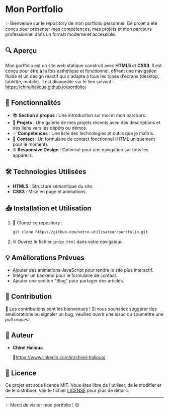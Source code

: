 # Mon Portfolio

✨ Bienvenue sur le repository de mon portfolio personnel. Ce projet a été conçu pour présenter mes compétences, mes projets et mon parcours professionnel dans un format moderne et accessible.

## 🔍 Aperçu

Mon portfolio est un site web statique construit avec **HTML5** et **CSS3**. Il est conçu pour être à la fois esthétique et fonctionnel, offrant une navigation fluide et un design réactif qui s'adapte à tous les types d'écrans (desktop, tablette, mobile). Il est disponible sur le lien suivant : https://chirelhalioua.github.io/portfolio/

## 🚀 Fonctionnalités

- 📚 **Section à propos** : Une introduction sur moi et mon parcours.
- 🔬 **Projets** : Une galerie de mes projets récents avec des descriptions et des liens vers les dépôts ou démos.
- ✅ **Compétences** : Une liste des technologies et outils que je maîtris.
- 📩 **Contact** : Un formulaire de contact fonctionnel (HTML uniquement pour le moment).
- 🌐 **Responsive Design** : Optimisé pour une navigation sur tous les appareils.

## 🛠 Technologies Utilisées

- **HTML5** : Structure sémantique du site.
- **CSS3** : Mise en page et animations.

## 📥 Installation et Utilisation

1. 🔧 Clonez ce repository :
   ```bash
   git clone https://github.com/votre-utilisateur/portfolio.git
   ```
2. 🌐 Ouvrez le fichier `index.html` dans votre navigateur.

## 💡 Améliorations Prévues

- Ajouter des animations JavaScript pour rendre le site plus interactif.
- Intégrer un backend pour le formulaire de contact.
- Ajouter une section "Blog" pour partager des articles.

## 🤝 Contribution

🌟 Les contributions sont les bienvenues ! Si vous souhaitez suggérer des améliorations ou signaler un bug, veuillez ouvrir une *issue* ou soumettre une *pull request*.

## 👤 Auteur

- **Chirel Halioua**
  
  🔗https://www.linkedin.com/in/chirel-halioua/

## 📜 Licence

Ce projet est sous licence MIT. Vous êtes libre de l'utiliser, de le modifier et de le distribuer. Voir le fichier [LICENSE](LICENSE) pour plus de détails.

---

✨ Merci de visiter mon portfolio ! 😊
